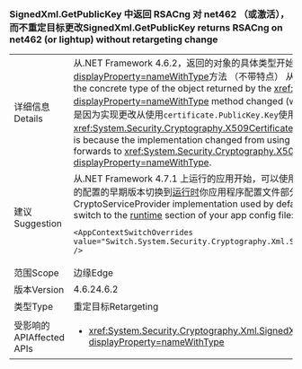 ### <a name="signedxmlgetpublickey-returns-rsacng-on-net462-or-lightup-without-retargeting-change"></a><span data-ttu-id="f9cbc-101">SignedXml.GetPublicKey 中返回 RSACng 对 net462 （或激活），而不重定目标更改</span><span class="sxs-lookup"><span data-stu-id="f9cbc-101">SignedXml.GetPublicKey returns RSACng on net462 (or lightup) without retargeting change</span></span>

|   |   |
|---|---|
|<span data-ttu-id="f9cbc-102">详细信息</span><span class="sxs-lookup"><span data-stu-id="f9cbc-102">Details</span></span>|<span data-ttu-id="f9cbc-103">从.NET Framework 4.6.2，返回的对象的具体类型开始<xref:System.Security.Cryptography.Xml.SignedXml.GetPublicKey%2A?displayProperty=nameWithType>方法 （不带特点） 从更改的 CryptoServiceProvider 实现 Cng 的实现。</span><span class="sxs-lookup"><span data-stu-id="f9cbc-103">Starting with the .NET Framework 4.6.2, the concrete type of the object returned by the <xref:System.Security.Cryptography.Xml.SignedXml.GetPublicKey%2A?displayProperty=nameWithType> method changed (without a quirk) from a CryptoServiceProvider implementation to a Cng implementation.</span></span> <span data-ttu-id="f9cbc-104">这是因为实现更改从使用<code>certificate.PublicKey.Key</code>使用内部<code>certificate.GetAnyPublicKey</code>将转发到<xref:System.Security.Cryptography.X509Certificates.RSACertificateExtensions.GetRSAPublicKey%2A?displayProperty=nameWithType>。</span><span class="sxs-lookup"><span data-stu-id="f9cbc-104">This is because the implementation changed from using <code>certificate.PublicKey.Key</code> to using the internal <code>certificate.GetAnyPublicKey</code> which forwards to <xref:System.Security.Cryptography.X509Certificates.RSACertificateExtensions.GetRSAPublicKey%2A?displayProperty=nameWithType>.</span></span>|
|<span data-ttu-id="f9cbc-105">建议</span><span class="sxs-lookup"><span data-stu-id="f9cbc-105">Suggestion</span></span>|<span data-ttu-id="f9cbc-106">从.NET Framework 4.7.1 上运行的应用开始，可以使用.NET Framework 4.6.1 中的默认情况下使用的 CryptoServiceProvider 实现，并通过添加下面的配置的早期版本切换到[运行时](~/docs/framework/configure-apps/file-schema/runtime/runtime-element.md)你应用程序配置文件部分：</span><span class="sxs-lookup"><span data-stu-id="f9cbc-106">Starting with apps running on the .NET Framework 4.7.1, you can use the CryptoServiceProvider implementation used by default in the .NET Framework 4.6.1 and earlier versions by adding the following configuration switch to the [runtime](~/docs/framework/configure-apps/file-schema/runtime/runtime-element.md) section of your app config file:</span></span><pre><code class="language-xml">&lt;AppContextSwitchOverrides value=&quot;Switch.System.Security.Cryptography.Xml.SignedXmlUseLegacyCertificatePrivateKey=true&quot; /&gt;&#13;&#10;</code></pre>|
|<span data-ttu-id="f9cbc-107">范围</span><span class="sxs-lookup"><span data-stu-id="f9cbc-107">Scope</span></span>|<span data-ttu-id="f9cbc-108">边缘</span><span class="sxs-lookup"><span data-stu-id="f9cbc-108">Edge</span></span>|
|<span data-ttu-id="f9cbc-109">版本</span><span class="sxs-lookup"><span data-stu-id="f9cbc-109">Version</span></span>|<span data-ttu-id="f9cbc-110">4.6.2</span><span class="sxs-lookup"><span data-stu-id="f9cbc-110">4.6.2</span></span>|
|<span data-ttu-id="f9cbc-111">类型</span><span class="sxs-lookup"><span data-stu-id="f9cbc-111">Type</span></span>|<span data-ttu-id="f9cbc-112">重定目标</span><span class="sxs-lookup"><span data-stu-id="f9cbc-112">Retargeting</span></span>|
|<span data-ttu-id="f9cbc-113">受影响的 API</span><span class="sxs-lookup"><span data-stu-id="f9cbc-113">Affected APIs</span></span>|<ul><li><xref:System.Security.Cryptography.Xml.SignedXml.CheckSignatureReturningKey(System.Security.Cryptography.AsymmetricAlgorithm@)?displayProperty=nameWithType></li></ul>|


